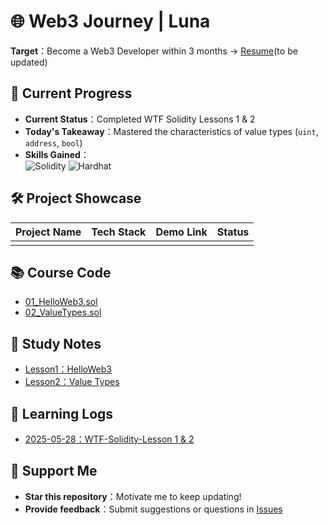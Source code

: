 # 🌐 Web3 Journey | Luna

**Target**：Become a Web3 Developer within 3 months → [Resume](resume_link)(to be updated)

## 🚀 Current Progress
- **Current Status**：Completed WTF Solidity Lessons 1 & 2
- **Today's Takeaway**：Mastered the characteristics of value types (`uint`, `address`, `bool`)
- **Skills Gained**：  
  ![Solidity](https://img.shields.io/badge/Solidity-%23363636.svg?style=flat&logo=solidity&logoColor=white)
  ![Hardhat](https://img.shields.io/badge/Hardhat-181717?logo=hardhat)

## 🛠️ Project Showcase
| Project Name | Tech Stack | Demo Link | Status |
|--------------|------------|-----------|--------|
|              |            |           |        |

## 📚 Course Code
- [01_HelloWeb3.sol](contracts/01_HelloWeb3)  
- [02_ValueTypes.sol](contracts/ValueTypes.sol)  

## 📝 Study Notes
- [Lesson1：HelloWeb3](notes/01-HelloWeb3.md)
- [Lesson2：Value Types](notes/02-Value-Types.md)

## 📅 Learning Logs
- [2025-05-28：WTF-Solidity-Lesson 1 & 2](daily-logs/2025-05-28-WTF-Solidity-Lesson1-2.md)

## 🤝 Support Me
- **Star this repository**：Motivate me to keep updating!
- **Provide feedback**：Submit suggestions or questions in [Issues](https://github.com/lunarun/Web3-Journey/issues)
